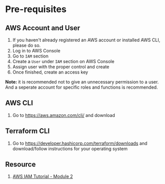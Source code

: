 # Pre-requisites

## AWS Account and User
1. If you haven't already registered an AWS account or installed AWS CLI, please do so.
2. Log in to AWS Console
3. Go to `IAM` section
4. Create a `User` under `IAM` section on AWS Console
5. Assign user with the proper control and create
6. Once finished, create an access key

**Note:** it is recommended not to give an unnecessary permission to a user. And a seperate account for specific roles and functions is recommended.

## AWS CLI
1. Go to https://aws.amazon.com/cli/ and download

## Terraform CLI
1. Go to https://developer.hashicorp.com/terraform/downloads and download/follow instructions for your operating system

## Resource
1. [AWS IAM Tutorial - Module 2](https://aws.amazon.com/getting-started/guides/setup-environment/module-two/)
